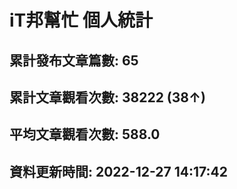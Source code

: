 # iT邦幫忙 個人統計
## 累計發布文章篇數: 65
## 累計文章觀看次數: 38222 (38↑)
## 平均文章觀看次數: 588.0
## 資料更新時間: 2022-12-27 14:17:42
